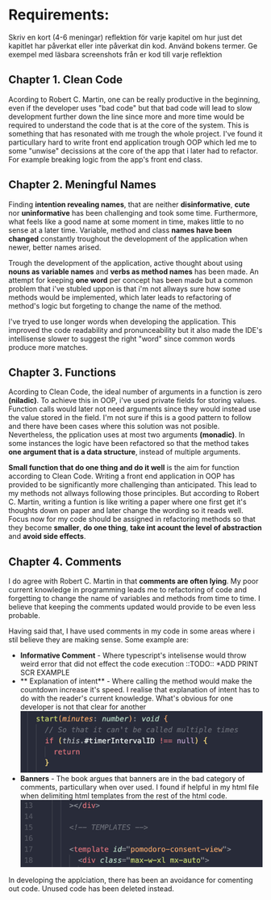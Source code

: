 # Requirements:

Skriv en kort (4-6 meningar) reflektion för varje kapitel om hur just det kapitlet har påverkat eller inte påverkat din kod. Använd bokens termer. Ge exempel med läsbara screenshots från er kod till varje reflektion

## Chapter 1. Clean Code

Acording to Robert C. Martin, one can be really productive in the beginning, even if the developer uses "bad code" but that bad code will lead to slow development further down the line since more and more time would be required to understand the code that is at the core of the system. This is something that has resonated with me trough the whole project. I've found it particullary hard to write front end application trough OOP which led me to some "unwise" decissions at the core of the app that i later had to refactor. For example breaking logic from the app's front end class.

## Chapter 2. Meningful Names

Finding **intention revealing names**, that are neither **disinformative**, **cute** nor **uninformative** has been challenging and took some time. Furthermore, what feels like a good name at some moment in time, makes little to no sense at a later time. Variable, method and class **names have been changed** constantly troughout the development of the application when newer, better names arised.

Trough the development of the application, active thought about using **nouns as variable names** and **verbs as method names** has been made. An attempt for keeping **one word** per concept has been made but a common problem that i've stubled uppon is that i'm not allways sure how some methods would be implemented, which later leads to refactoring of method's logic but forgeting to change the name of the method.

I've tryed to use longer words when developing the application. This improved the code readability and pronunceability but it also made the IDE's intellisense slower to suggest the right "word" since common words produce more matches.

## Chapter 3. Functions

Acording to Clean Code, the ideal number of arguments in a function is zero **(niladic)**. To achieve this in OOP, i've used private fields for storing values. Function calls would later not need arguments since they would instead use the value stored in the field. I'm not sure if this is a good pattern to follow and there have been cases where this solution was not posible. Nevertheless, the pplication uses at most two arguments **(monadic)**. In some instances the logic have been refactored so that the method takes **one argument that is a data structure**, instead of multiple arguments.

**Small function that do one thing and do it well** is the aim for function according to Clean Code. Writing a front end application in OOP has provided to be significantly more challenging than anticipated. This lead to my methods not allways following those principles. But according to Robert C. Martin, writing a funtion is like writing a paper where one first get it's thoughts down on paper and later change the wording so it reads well. Focus now for my code should be assigned in refactoring methods so that they become **smaller**, **do one thing**, **take int acount the level of abstraction** and **avoid side effects**.

## Chapter 4. Comments

I do agree with Robert C. Martin in that **comments are often lying**. My poor current knowledge in programming leads me to refactoring of code and forgetting to change the name of variables and methods from time to time. I believe that keeping the comments updated would provide to be even less probable.

Having said that, I have used comments in my code in some areas where i stil believe they are making sense. Some example are:

- **Informative Comment** - Where typescript's intelisense would throw weird error that did not effect the code execution ::TODO:: \*ADD PRINT SCR EXAMPLE
- ** Explanation of intent** - Where calling the method would make the countdown increase it's speed. I realise that explanation of intent has to do with the reader's current knowledge. What's obvious for one developer is not that clear for another ![explanation intent](.img/explanationIntent.png)
- **Banners** - The book argues that banners are in the bad category of comments, particullary when over used. I found if helpful in my html file when delimiting html templates from the rest of the html code. ![banner comment](.img/bannerComment.png)

In developing the applciation, there has been an avoidance for comenting out code. Unused code has been deleted instead.
